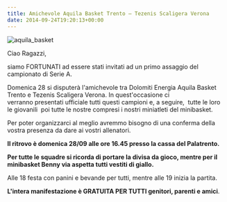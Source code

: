 ```yaml
---
title: Amichevole Aquila Basket Trento – Tezenis Scaligera Verona
date: 2014-09-24T19:20:13+00:00
---
```

![aquila_basket](http://www.basketgardolo.it/wp-content/uploads/2014/09/aquila_basket.jpg)

Ciao Ragazzi,

siamo FORTUNATI ad essere stati invitati ad un primo assaggio del campionato di Serie A.

Domenica 28 si disputerà l'amichevole tra Dolomiti Energia Aquila Basket Trento e Tezenis Scaligera Verona. In quest'occasione ci verranno presentati ufficiale tutti questi campioni e, a seguire,  tutte le loro le giovanili  poi tutte le nostre compresi i nostri miniatleti del minibasket.

Per poter organizzarci al meglio avremmo bisogno di una conferma della vostra presenza da dare ai vostri allenatori.

**Il ritrovo è domenica 28/09 alle ore 16.45 presso la cassa del Palatrento.**

**Per tutte le squadre si ricorda di portare la divisa da gioco, mentre per il minibasket Benny via aspetta tutti vestiti di giallo.**

Alle 18 festa con panini e bevande per tutti, mentre alle 19 inizia la partita.

**L'intera manifestazione è GRATUITA PER TUTTI genitori, parenti e amici**.